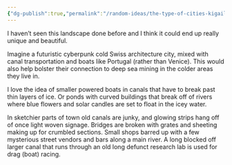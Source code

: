 ```yaml
---
{"dg-publish":true,"permalink":"/random-ideas/the-type-of-cities-kigaile-and-citeal-live-in/","tags":["gardenEntry"]}
---
```


I haven’t seen this landscape done before and I think it could end up really unique and beautiful.

Imagine a futuristic cyberpunk cold Swiss architecture city, mixed with canal transportation and boats like Portugal (rather than Venice).
This would also help bolster their connection to deep sea mining in the colder areas they live in.

I love the idea of smaller powered boats in canals that have to break past thin layers of ice. Or ponds with curved buildings that break off of rivers where blue flowers and solar candles are set to float in the icey water. 

In sketchier parts of town old canals are junky, and glowing strips hang off of once light woven signage.  Bridges are broken with grates and sheeting making up for crumbled sections. Small shops barred up with a few mysterious street vendors and bars along a main river. A long blocked off larger canal that runs through an old long defunct research lab is used for drag (boat) racing. 
